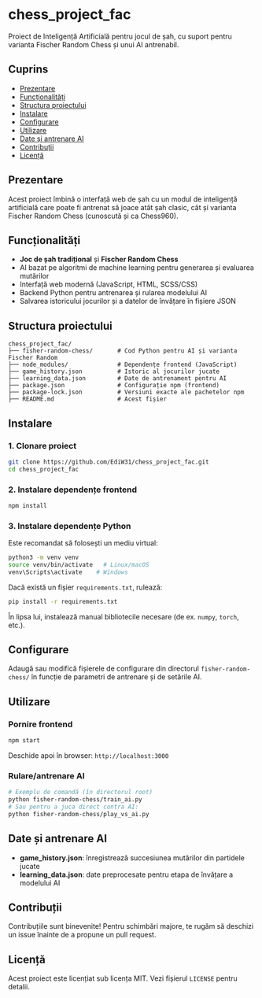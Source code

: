 # chess\_project\_fac

Proiect de Inteligență Artificială pentru jocul de șah, cu suport pentru varianta Fischer Random Chess și unui AI antrenabil.

## Cuprins

* [Prezentare](#prezentare)
* [Funcționalități](#funcționalități)
* [Structura proiectului](#structura-proiectului)
* [Instalare](#instalare)
* [Configurare](#configurare)
* [Utilizare](#utilizare)
* [Date și antrenare AI](#date-și-antrenare-ai)
* [Contribuții](#contribuții)
* [Licență](#licență)

## Prezentare

Acest proiect îmbină o interfață web de șah cu un modul de inteligență artificială care poate fi antrenat să joace atât șah clasic, cât și varianta Fischer Random Chess (cunoscută și ca Chess960).

## Funcționalități

* **Joc de șah tradițional** și **Fischer Random Chess**
* AI bazat pe algoritmi de machine learning pentru generarea și evaluarea mutărilor
* Interfață web modernă (JavaScript, HTML, SCSS/CSS)
* Backend Python pentru antrenarea și rularea modelului AI
* Salvarea istoricului jocurilor și a datelor de învățare în fișiere JSON

## Structura proiectului

```
chess_project_fac/
├── fisher-random-chess/       # Cod Python pentru AI și varianta Fischer Random
├── node_modules/              # Dependențe frontend (JavaScript)
├── game_history.json          # Istoric al jocurilor jucate
├── learning_data.json         # Date de antrenament pentru AI
├── package.json               # Configurație npm (frontend)
├── package-lock.json          # Versiuni exacte ale pachetelor npm
├── README.md                  # Acest fișier
```

## Instalare

### 1. Clonare proiect

```bash
git clone https://github.com/EdiW31/chess_project_fac.git
cd chess_project_fac
```

### 2. Instalare dependențe frontend

```bash
npm install
```

### 3. Instalare dependențe Python

Este recomandat să folosești un mediu virtual:

```bash
python3 -m venv venv
source venv/bin/activate   # Linux/macOS
venv\Scripts\activate    # Windows
```

Dacă există un fișier `requirements.txt`, rulează:

```bash
pip install -r requirements.txt
```

În lipsa lui, instalează manual bibliotecile necesare (de ex. `numpy`, `torch`, etc.).

## Configurare

Adaugă sau modifică fișierele de configurare din directorul `fisher-random-chess/` în funcție de parametri de antrenare și de setările AI.

## Utilizare

### Pornire frontend

```bash
npm start
```

Deschide apoi în browser: `http://localhost:3000`

### Rulare/antrenare AI

```bash
# Exemplu de comandă (în directorul root)
python fisher-random-chess/train_ai.py
# Sau pentru a juca direct contra AI:
python fisher-random-chess/play_vs_ai.py
```

## Date și antrenare AI

* **game\_history.json**: înregistrează succesiunea mutărilor din partidele jucate
* **learning\_data.json**: date preprocesate pentru etapa de învățare a modelului AI

## Contribuții

Contribuțiile sunt binevenite! Pentru schimbări majore, te rugăm să deschizi un issue înainte de a propune un pull request.

## Licență

Acest proiect este licențiat sub licența MIT. Vezi fișierul `LICENSE` pentru detalii.
